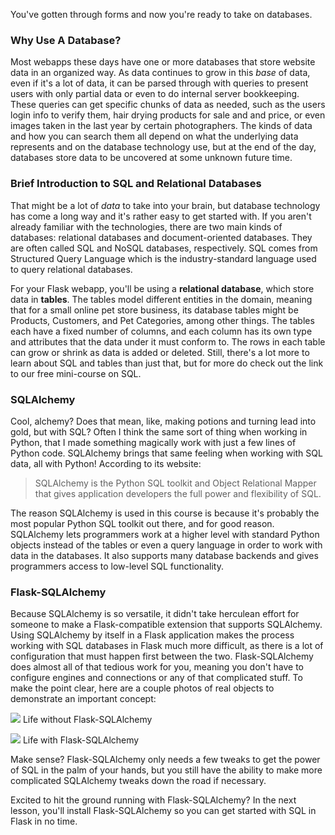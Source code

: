 [//]: # (Source Flask-SQLAlchemy vs SQLAlchemy: https://stackoverflow.com/questions/14343740/flask-sqlalchemy-or-sqlalchemy)

You've gotten through forms and now you're ready to take on databases.

### Why Use A Database?

Most webapps these days have one or more databases that store website data in an organized way. As data continues to grow in this *base* of data, even if it's a lot of data, it can be parsed through with queries to present users with only partial data or even to do internal server bookkeeping. These queries can get specific chunks of data as needed, such as the users login info to verify them, hair drying products for sale and and price, or even images taken in the last year by certain photographers. The kinds of data and how you can search them all depend on what the underlying data represents and on the database technology use, but at the end of the day, databases store data to be uncovered at some unknown future time.

### Brief Introduction to SQL and Relational Databases

That might be a lot of *data* to take into your brain, but database technology has come a long way and it's rather easy to get started with. If you aren't already familiar with the technologies, there are two main kinds of databases: relational databases and document-oriented databases. They are often called SQL and NoSQL databases, respectively. SQL comes from Structured Query Language which is the industry-standard language used to query relational databases.

For your Flask webapp, you'll be using a **relational database**, which store data in **tables**. The tables model different entities in the domain, meaning that for a small online pet store business, its database tables might be Products, Customers, and Pet Categories, among other things. The tables each have a fixed number of columns, and each column has its own type and attributes that the data under it must conform to. The rows in each table can grow or shrink as data is added or deleted. Still, there's a lot more to learn about SQL and tables than just that, but for more do check out the link to our free mini-course on SQL.

### SQLAlchemy

Cool, alchemy? Does that mean, like, making potions and turning lead into gold, but with SQL? Often I think the same sort of thing when working in Python, that I made something magically work with just a few lines of Python code. SQLAlchemy brings that same feeling when working with SQL data, all with Python! According to its website:

> SQLAlchemy is the Python SQL toolkit and Object Relational Mapper that gives application developers the full power and flexibility of SQL.

The reason SQLAlchemy is used in this course is because it's probably the most popular Python SQL toolkit out there, and for good reason. SQLAlchemy lets programmers work at a higher level with standard Python objects instead of the tables or even a query language in order to work with data in the databases. It also supports many database backends and gives programmers access to low-level SQL functionality.

### Flask-SQLAlchemy

Because SQLAlchemy is so versatile, it didn't take herculean effort for someone to make a Flask-compatible extension that supports SQLAlchemy. Using SQLAlchemy by itself in a Flask application makes the process working with SQL databases in Flask much more difficult, as there is a lot of configuration that must happen first between the two. Flask-SQLAlchemy does almost all of that tedious work for you, meaning you don't have to configure engines and connections or any of that complicated stuff. To make the point clear, here are a couple photos of real objects to demonstrate an important concept:

![](https://images.unsplash.com/photo-1528724977141-d90af338860c?ixlib=rb-1.2.1&ixid=eyJhcHBfaWQiOjEyMDd9&auto=format&fit=crop&w=1385&q=80)
Life without Flask-SQLAlchemy

![](https://images.unsplash.com/photo-1554986334-ddb4be98f2f7?ixlib=rb-1.2.1&ixid=eyJhcHBfaWQiOjEyMDd9&auto=format&fit=crop&w=634&q=80)
Life with Flask-SQLAlchemy

Make sense? Flask-SQLAlchemy only needs a few tweaks to get the power of SQL in the palm of your hands, but you still have the ability to make more complicated SQLAlchemy tweaks down the road if necessary.

Excited to hit the ground running with Flask-SQLAlchemy? In the next lesson, you'll install Flask-SQLAlchemy so you can get started with SQL in Flask in no time.
